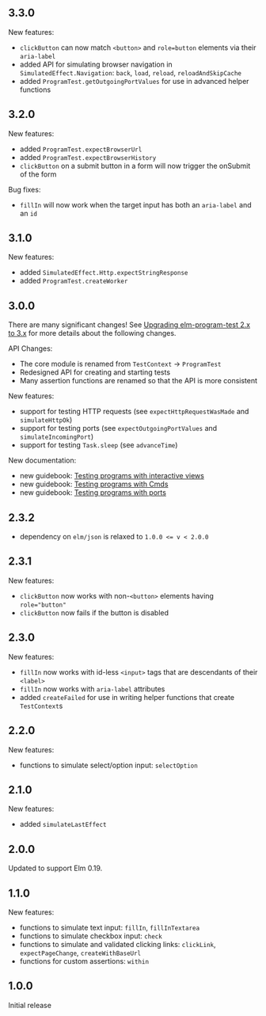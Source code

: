 ## 3.3.0

New features:

  - `clickButton` can now match `<button>` and `role=button` elements via their `aria-label`
  - added API for simulating browser navigation in `SimulatedEffect.Navigation`: `back`, `load`, `reload`, `reloadAndSkipCache`
  - added `ProgramTest.getOutgoingPortValues` for use in advanced helper functions


## 3.2.0

New features:

  - added `ProgramTest.expectBrowserUrl`
  - added `ProgramTest.expectBrowserHistory`
  - `clickButton` on a submit button in a form will now trigger the onSubmit of the form

Bug fixes:

  - `fillIn` will now work when the target input has both an `aria-label` and an `id`


## 3.1.0

New features:

  - added `SimulatedEffect.Http.expectStringResponse`
  - added `ProgramTest.createWorker`


## 3.0.0

There are many significant changes!
See [Upgrading elm-program-test 2.x to 3.x](https://elm-program-test.netlify.com/upgrade-3.0.0.html) for more details about the following changes.

API Changes:

  - The core module is renamed from `TestContext` -> `ProgramTest`
  - Redesigned API for creating and starting tests
  - Many assertion functions are renamed so that the API is more consistent
  
New features:
 
  - support for testing HTTP requests (see `expectHttpRequestWasMade` and `simulateHttpOk`)
  - support for testing ports (see `expectOutgoingPortValues` and `simulateIncomingPort`)
  - support for testing `Task.sleep` (see `advanceTime`)
  
New documentation:

  - new guidebook: [Testing programs with interactive views](https://elm-program-test.netlify.com/html.html)
  - new guidebook: [Testing programs with Cmds](https://elm-program-test.netlify.com/cmds.html)
  - new guidebook: [Testing programs with ports](https://elm-program-test.netlify.com/cmds.html)


## 2.3.2

  - dependency on `elm/json` is relaxed to `1.0.0 <= v < 2.0.0` 


## 2.3.1

New features:

  - `clickButton` now works with non-`<button>` elements having `role="button"`
  - `clickButton` now fails if the button is disabled


## 2.3.0

New features:

  - `fillIn` now works with id-less `<input>` tags that are descendants of their `<label>`
  - `fillIn` now works with `aria-label` attributes
  - added `createFailed` for use in writing helper functions that create `TestContext`s


## 2.2.0

New features:

  - functions to simulate select/option input: `selectOption`


## 2.1.0

New features:

  - added `simulateLastEffect`


## 2.0.0

Updated to support Elm 0.19.


## 1.1.0

New features:

  - functions to simulate text input: `fillIn`, `fillInTextarea`
  - functions to simulate checkbox input: `check`
  - functions to simulate and validated clicking links: `clickLink`, `expectPageChange`, `createWithBaseUrl`
  - functions for custom assertions: `within`


## 1.0.0

Initial release
